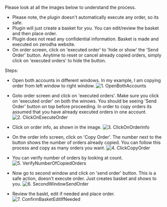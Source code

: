 Please look at all the images below to understand the process.

* Please note, the plugin doesn't automatically execute any order, so its safe.
* Plugin will just create a basket for you. You can edit/review the basket and then place order.
* Plugin does not read any confidential information. Basket is made and executed on zerodha website.
* On order screen, click on 'executed order' to 'hide or show' the 'Send Order' button. Anytime to reset or cancel already copied orders, simply click on 'executed orders' to hide the button.

Steps:
* Open both accounts in different windows. In my example, I am copying order from left window to right window.
![1. OpenBothAccounts](https://dl.dropbox.com/s/smt2ipq4k8otbke/1.%20OpenBothAccounts.png?dl=0)


* Goto order screen and click on 'executed orders'. Make sure you click on 'executed order' on both the winows. You should be seeing 'Send Order' button on top before proceeding. In order to copy orders its assumed that you have already executed orders in one account.
![2. ClickOnExecuteOrder](https://dl.dropbox.com/s/o239lgh97wz4bgr/2.%20ClickOnExecuteOrder.png?dl=0)

* Click on order info, as shown in the image.
![3. ClickOnOrderInfo](https://dl.dropbox.com/s/qk4hc2ubp37939i/3.%20ClickOnOrderInfo.png?dl=0)

* On the order info screen, click on 'Copy Order'. The number next to the button shows the number of orders already copied. You can follow this process and copy as many orders you want.
![4. ClickCopyOrder](https://dl.dropbox.com/s/j4jh0gjgccdjzs2/4.%20ClickCopyOrder.png?dl=0)

* You can verify number of orders by looking at count.
![5. VerifyNumberOfCopiedOrders](https://dl.dropbox.com/s/8pvywhn8b2gxxc3/5.%20VerifyNumberOfCopiedOrders.png?dl=0)

* Now go to second window and click on 'send order' button. This is a safe action, doesn't execute order. Just creates basket and shows to you.
![6. SecondWindowSendOrder](https://dl.dropbox.com/s/2gvggzyeryknlld/6.%20SecondWindowSendOrder.png?dl=0)

* Review the baskt, edit if needed and place order. 
![7. ConfirmBasketEditIfNeeded](https://dl.dropbox.com/s/cnlde8u2ljdaqs4/7.%20ConfirmBasketEditIfNeeded.png?dl=0)